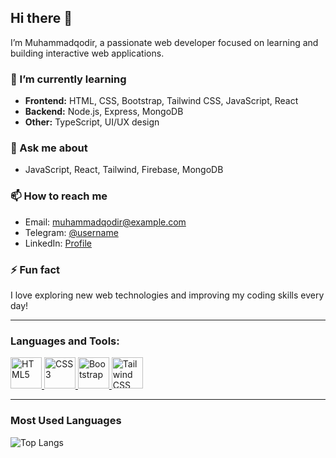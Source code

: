 ## Hi there 👋

I’m Muhammadqodir, a passionate web developer focused on learning and building interactive web applications.

### 🌱 I’m currently learning
- **Frontend:** HTML, CSS, Bootstrap, Tailwind CSS, JavaScript, React  
- **Backend:** Node.js, Express, MongoDB  
- **Other:** TypeScript, UI/UX design  

### 💬 Ask me about
- JavaScript, React, Tailwind, Firebase, MongoDB

### 📫 How to reach me
- Email: muhammadqodir@example.com  
- Telegram: [@username](https://t.me/username)  
- LinkedIn: [Profile](#)

### ⚡ Fun fact
I love exploring new web technologies and improving my coding skills every day!

---

### Languages and Tools:
<p align="left">
  <a href="https://developer.mozilla.org/en-US/docs/Web/HTML">
    <img src="https://cdn.jsdelivr.net/gh/devicons/devicon@latest/icons/html5/html5-plain-wordmark.svg" alt="HTML5" width="50" height="50"/>
  </a>
  <a href="https://developer.mozilla.org/en-US/docs/Web/CSS">
    <img src="https://cdn.jsdelivr.net/gh/devicons/devicon@latest/icons/css3/css3-plain-wordmark.svg" alt="CSS3" width="50" height="50"/>
  </a>
  <a href="https://getbootstrap.com/">
    <img src="https://cdn.jsdelivr.net/gh/devicons/devicon@latest/icons/bootstrap/bootstrap-original-wordmark.svg" alt="Bootstrap" width="50" height="50"/>
  </a>
  <a href="https://tailwindcss.com/">
    <img src="https://cdn.jsdelivr.net/gh/devicons/devicon@latest/icons/tailwindcss/tailwindcss-original.svg" alt="Tailwind CSS" width="50" height="50"/>
  </a>
</p>

---

### Most Used Languages
![Top Langs](https://github-readme-stats.vercel.app/api/top-langs/?username=Muhammadqodir-st&layout=compact&langs_count=5&theme=radical)
